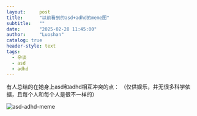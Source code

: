 ```yaml
---
layout:     post
title:      "以前看到的asd+adhd的meme图"
subtitle:   ""
date:       "2025-02-28 11:45:00"
author:     "Luoshan"
catalog: true
header-style: text
tags:
  - 杂谈
  - asd
  - adhd
---
```


有人总结的在她身上asd和adhd相互冲突的点：
（仅供娱乐，并无很多科学依据，且每个人和每个人是很不一样的）

![asd-adhd-meme](https://cdn.jsdelivr.net/gh/xunluoshan/xunluoshan.github.io@master/img/attachment/img/attachment/asd-adhd-meme.png)

